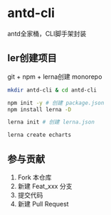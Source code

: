 # antd-cli

antd全家桶，CLI脚手架封装



## ler创建项目

git + npm + lerna创建 monorepo

```bash
mkdir antd-cli & cd antd-cli

npm init -y # 创建 package.json
npm install lerna -D

lerna init # 创建 lerna.json

lerna create echarts
```







## 参与贡献

1.  Fork 本仓库
2.  新建 Feat_xxx 分支
3.  提交代码
4.  新建 Pull Request

